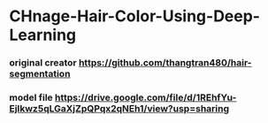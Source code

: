 # CHnage-Hair-Color-Using-Deep-Learning

### original creator  https://github.com/thangtran480/hair-segmentation

### model file https://drive.google.com/file/d/1REhfYu-EjIkwz5qLGaXjZpQPqx2qNEh1/view?usp=sharing
